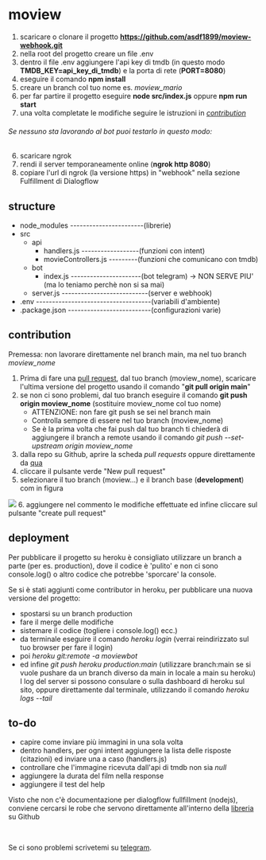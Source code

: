 # moview

1. scaricare o clonare il progetto **https://github.com/asdf1899/moview-webhook.git**
2. nella root del progetto creare un file .env
3. dentro il file .env aggiungere l'api key di tmdb (in questo modo **TMDB_KEY=api_key_di_tmdb**) e la porta di rete (**PORT=8080**)
4. eseguire il comando **npm install**
5. creare un branch col tuo nome es. *moview_mario*
6. per far partire il progetto eseguire **node src/index.js** oppure **npm run start**
7. una volta completate le modifiche seguire le istruzioni in [*contribution*](https://github.com/asdf1899/moview-webhook/tree/main#contribution)
###### Se nessuno sta lavorando al bot puoi testarlo in questo modo:
6. scaricare ngrok
6. rendi il server temporaneamente online (**ngrok http 8080**)
7. copiare l'url di ngrok (la versione https) in "webhook" nella sezione Fulfillment di Dialogflow

## structure

- node_modules -----------------------(librerie) 
- src
  - api
    - handlers.js ------------------(funzioni con intent)
    - movieControllers.js ---------(funzioni che comunicano con tmdb)
  - bot
    - index.js ----------------------(bot telegram) -> NON SERVE PIU' (ma lo teniamo perchè non si sa mai)
  - server.js ---------------------------(server e webhook)
- .env ------------------------------------(variabili d'ambiente)
- .package.json --------------------------(configurazioni varie)

## contribution
Premessa: non lavorare direttamente nel branch main, ma nel tuo branch *moview_nome*

1. Prima di fare una [pull request](https://docs.github.com/en/free-pro-team@latest/github/collaborating-with-issues-and-pull-requests/creating-a-pull-request), dal tuo branch (moview_nome), scaricare l'ultima versione del progetto usando il comando "**git pull origin main**"
2. se non ci sono problemi, dal tuo branch eseguire il comando **git push origin moview_nome** (sostituire moview_nome col tuo nome)
    - ATTENZIONE: non fare git push se sei nel branch main
    - Controlla sempre di essere nel tuo branch (moview_nome)
    - Se è la prima volta che fai push dal tuo branch ti chiederà di aggiungere il branch a remote usando il comando *git push --set-upstream origin moview_nome*
3. dalla repo su Github, aprire la scheda *pull requests* oppure direttamente da [qua](https://github.com/asdf1899/moview-webhook/pulls)
4. cliccare il pulsante verde "New pull request"
5. selezionare il tuo branch (moview...) e il branch base (**development**) com in figura
<img src="https://anasaraid.me/hosting/moview/pull.png"/>
6. aggiungere nel commento le modifiche effettuate ed infine cliccare sul pulsante "create pull request"

<br>

## deployment

Per pubblicare il progetto su heroku è consigliato utilizzare un branch a parte (per es. production), dove il codice è 'pulito' e non ci sono console.log() o altro codice che potrebbe 'sporcare' la console.

Se si è stati aggiunti come contributor in heroku, per pubblicare una nuova versione del progetto:
- spostarsi su un branch production
- fare il merge delle modifiche
- sistemare il codice (togliere i console.log() ecc.)
- da terminale eseguire il comando *heroku login* (verrai reindirizzato sul tuo browser per fare il login)
- poi *heroku git:remote -a moviewbot*
- ed infine *git push heroku production:main* (utilizzare branch:main se si vuole pushare da un branch diverso da main in locale a main su heroku)
I log del server si possono consulare o sulla dashboard di heroku sul sito, oppure direttamente dal terminale, utilizzando il comando *heroku logs --tail*


## to-do

- capire come inviare più immagini in una sola volta
- dentro handlers, per ogni intent aggiungere la lista delle risposte (citazioni) ed inviare una a caso (handlers.js)
- controllare che l'immagine ricevuta dall'api di tmdb non sia *null*
- aggiungere la durata del film nella response
- aggiungere il test del help

Visto che non c'è documentazione per dialogflow fullfillment (nodejs), conviene cercarsi le robe che servono direttamente all'interno della [libreria](https://github.com/dialogflow/dialogflow-fulfillment-nodejs/tree/master/src) su Github



<br>

Se ci sono problemi scrivetemi su [telegram](https://t.me/asdf1899).